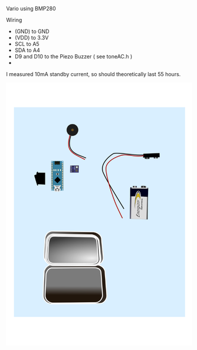 Vario using BMP280

Wiring

- (GND) to GND
- (VDD) to 3.3V
- SCL to A5
- SDA to A4
- D9 and D10 to the Piezo Buzzer ( see toneAC.h )
- 

I measured 10mA standby current, so should theoretically last 55 hours.

![Schematic Picture](./schematic.svg)
